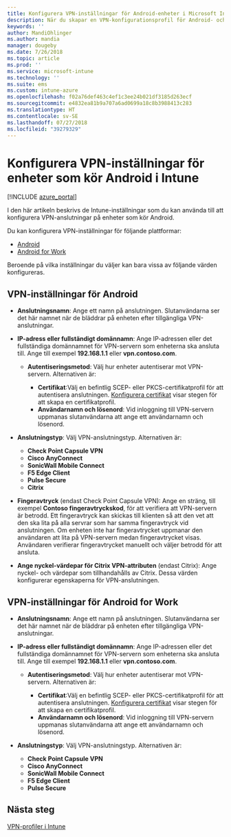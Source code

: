 ```yaml
---
title: Konfigurera VPN-inställningar för Android-enheter i Microsoft Intune – Azure | Microsoft Docs
description: När du skapar en VPN-konfigurationsprofil för Android- och Android for Work-enheter anger du anslutningsnamnet, IP-adressen eller FQDN för VPN-servern, väljer hur användare autentiserar med VPN-servern och väljer sedan anslutningstyperna Citrix, SonicWall, Check Point Capsule, Pulse Secure samt Edge.
keywords: ''
author: MandiOhlinger
ms.author: mandia
manager: dougeby
ms.date: 7/26/2018
ms.topic: article
ms.prod: ''
ms.service: microsoft-intune
ms.technology: ''
ms.suite: ems
ms.custom: intune-azure
ms.openlocfilehash: f02a76def463c4ef1c3ee24b021df3185d263ecf
ms.sourcegitcommit: e4832ea81b9a707a6ad0699a18c8b3988413c283
ms.translationtype: HT
ms.contentlocale: sv-SE
ms.lasthandoff: 07/27/2018
ms.locfileid: "39279329"
---
```

# <a name="configure-vpn-settings-for-devices-running-android-in-intune"></a>Konfigurera VPN-inställningar för enheter som kör Android i Intune

[!INCLUDE [azure_portal](./includes/azure_portal.md)]

I den här artikeln beskrivs de Intune-inställningar som du kan använda till att konfigurera VPN-anslutningar på enheter som kör Android.

Du kan konfigurera VPN-inställningar för följande plattformar:

- [Android](#android-vpn-settings)
- [Android for Work](#android-for-work-vpn-settings)

Beroende på vilka inställningar du väljer kan bara vissa av följande värden konfigureras.

## <a name="android-vpn-settings"></a>VPN-inställningar för Android

- **Anslutningsnamn**: Ange ett namn på anslutningen. Slutanvändarna ser det här namnet när de bläddrar på enheten efter tillgängliga VPN-anslutningar.
- **IP-adress eller fullständigt domännamn**: Ange IP-adressen eller det fullständiga domännamnet för VPN-servern som enheterna ska ansluta till. Ange till exempel **192.168.1.1** eller **vpn.contoso.com**.

  - **Autentiseringsmetod**: Välj hur enheter autentiserar mot VPN-servern. Alternativen är:

    - **Certifikat**:Välj en befintlig SCEP- eller PKCS-certifikatprofil för att autentisera anslutningen. [Konfigurera certifikat](certificates-configure.md) visar stegen för att skapa en certifikatprofil.
    - **Användarnamn och lösenord**: Vid inloggning till VPN-servern uppmanas slutanvändarna att ange ett användarnamn och lösenord.

- **Anslutningstyp**: Välj VPN-anslutningstyp. Alternativen är:

  - **Check Point Capsule VPN**
  - **Cisco AnyConnect**
  - **SonicWall Mobile Connect**
  - **F5 Edge Client**
  - **Pulse Secure**
  - **Citrix**

- **Fingeravtryck** (endast Check Point Capsule VPN): Ange en sträng, till exempel **Contoso fingeravtryckskod**, för att verifiera att VPN-servern är betrodd. Ett fingeravtryck kan skickas till klienten så att den vet att den ska lita på alla servrar som har samma fingeravtryck vid anslutningen. Om enheten inte har fingeravtrycket uppmanar den användaren att lita på VPN-servern medan fingeravtrycket visas. Användaren verifierar fingeravtrycket manuellt och väljer betrodd för att ansluta.
- **Ange nyckel-värdepar för Citrix VPN-attributen** (endast Citrix): Ange nyckel- och värdepar som tillhandahålls av Citrix. Dessa värden konfigurerar egenskaperna för VPN-anslutningen.

## <a name="android-for-work-vpn-settings"></a>VPN-inställningar för Android for Work

- **Anslutningsnamn**: Ange ett namn på anslutningen. Slutanvändarna ser det här namnet när de bläddrar på enheten efter tillgängliga VPN-anslutningar.
- **IP-adress eller fullständigt domännamn**: Ange IP-adressen eller det fullständiga domännamnet för VPN-servern som enheterna ska ansluta till. Ange till exempel **192.168.1.1** eller **vpn.contoso.com**.

  - **Autentiseringsmetod**: Välj hur enheter autentiserar mot VPN-servern. Alternativen är:
  
    - **Certifikat**:Välj en befintlig SCEP- eller PKCS-certifikatprofil för att autentisera anslutningen. [Konfigurera certifikat](certificates-configure.md) visar stegen för att skapa en certifikatprofil.
    - **Användarnamn och lösenord**: Vid inloggning till VPN-servern uppmanas slutanvändarna att ange ett användarnamn och lösenord.

- **Anslutningstyp**: Välj VPN-anslutningstyp. Alternativen är:

  - **Check Point Capsule VPN**
  - **Cisco AnyConnect**
  - **SonicWall Mobile Connect**
  - **F5 Edge Client**
  - **Pulse Secure**

## <a name="next-steps"></a>Nästa steg
[VPN-profiler i Intune](vpn-settings-configure.md)
